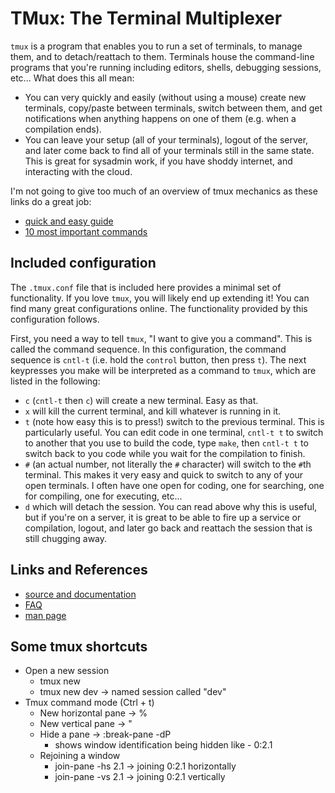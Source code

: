 # TMux: The Terminal Multiplexer

`tmux` is a program that enables you to run a set of terminals, to manage them, and to detach/reattach to them.
Terminals house the command-line programs that you're running including editors, shells, debugging sessions, etc...
What does this all mean:

- You can very quickly and easily (without using a mouse) create new terminals, copy/paste between terminals, switch between them, and get notifications when anything happens on one of them (e.g. when a compilation ends).
- You can leave your setup (all of your terminals), logout of the server, and later come back to find all of your terminals still in the same state.
    This is great for sysadmin work, if you have shoddy internet, and interacting with the cloud.

I'm not going to give too much of an overview of tmux mechanics as these links do a great job:

- [quick and easy guide](https://www.hamvocke.com/blog/a-quick-and-easy-guide-to-tmux/)
- [10 most important commands](https://danielmiessler.com/study/tmux/)

## Included configuration

The `.tmux.conf` file that is included here provides a minimal set of functionality.
If you love `tmux`, you will likely end up extending it!
You can find many great configurations online.
The functionality provided by this configuration follows.

First, you need a way to tell `tmux`, "I want to give you a command".
This is called the command sequence.
In this configuration, the command sequence is `cntl-t` (i.e. hold the `control` button, then press `t`).
The next keypresses you make will be interpreted as a command to `tmux`, which are listed in the following:

- `c` (`cntl-t` then `c`) will create a new terminal.
    Easy as that.
- `x` will kill the current terminal, and kill whatever is running in it.
- `t` (note how easy this is to press!) switch to the previous terminal.
    This is particularly useful.
	You can edit code in one terminal, `cntl-t t` to switch to another that you use to build the code, type `make`, then `cntl-t t` to switch back to you code while you wait for the compilation to finish.
- `#` (an actual number, not literally the `#` character) will switch to the `#`th terminal.
    This makes it very easy and quick to switch to any of your open terminals.
	I often have one open for coding, one for searching, one for compiling, one for executing, etc...
- `d` which will detach the session.
    You can read above why this is useful, but if you're on a server, it is great to be able to fire up a service or compilation, logout, and later go back and reattach the session that is still chugging away.

## Links and References

- [source and documentation](https://github.com/tmux/tmux)
- [FAQ](https://github.com/tmux/tmux/wiki/FAQ)
- [man page](http://man.openbsd.org/OpenBSD-current/man1/tmux.1)

## Some tmux shortcuts
- Open a new session
    - tmux new
    - tmux new dev -> named session called "dev"
- Tmux command mode (Ctrl + t)
    - New horizontal pane -> %
    - New vertical pane -> "
    - Hide a pane -> :break-pane -dP
        - shows window identification being hidden like - 0:2.1
    - Rejoining a window
        - join-pane -hs 2.1 -> joining 0:2.1 horizontally
        - join-pane -vs 2.1 -> joining 0:2.1 vertically